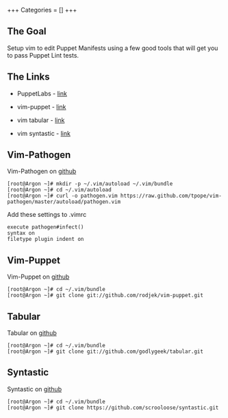 +++
Categories = []
+++

## The Goal
Setup vim to edit Puppet Manifests using a few good tools that will get you to pass Puppet Lint tests.



## The Links

- PuppetLabs - [link](http://puppetlabs.com/)

- vim-puppet - [link](https://github.com/rodjek/vim-puppet)

- vim tabular - [link](https://github.com/godlygeek/tabular)

- vim syntastic - [link](https://github.com/scrooloose/syntastic)


## Vim-Pathogen
Vim-Pathogen on [github](https://github.com/tpope/vim-pathogen "vim-pathogen")

~~~
[root@Argon ~]# mkdir -p ~/.vim/autoload ~/.vim/bundle
[root@Argon ~]# cd ~/.vim/autoload
[root@Argon ~]# curl -o pathogen.vim https://raw.github.com/tpope/vim-pathogen/master/autoload/pathogen.vim
~~~
Add these settings to .vimrc

~~~
execute pathogen#infect()
syntax on
filetype plugin indent on
~~~

## Vim-Puppet
Vim-Puppet on [github](https://github.com/rodjek/vim-puppet "vim-puppet")

~~~
[root@Argon ~]# cd ~/.vim/bundle
[root@Argon ~]# git clone git://github.com/rodjek/vim-puppet.git
~~~

## Tabular
Tabular on [github](https://github.com/godlygeek/tabular "tabular")

~~~
[root@Argon ~]# cd ~/.vim/bundle
[root@Argon ~]# git clone git://github.com/godlygeek/tabular.git
~~~

## Syntastic
Syntastic on [github](https://github.com/scrooloose/syntastic "syntastic")

~~~
[root@Argon ~]# cd ~/.vim/bundle
[root@Argon ~]# git clone https://github.com/scrooloose/syntastic.git
~~~

